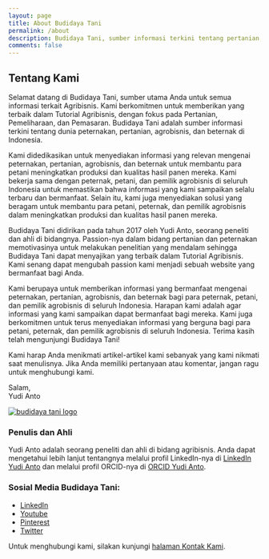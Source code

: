 ```yaml
---
layout: page
title: About Budidaya Tani
permalink: /about
description: Budidaya Tani, sumber informasi terkini tentang pertanian, peternakan, dan agrobisnis di Indonesia. Kami menyediakan tutorial dan solusi untuk membantu petani, peternak, dan pelaku agribisnis meningkatkan produksi dan kualitas hasil.
comments: false
---
```


## Tentang Kami

Selamat datang di Budidaya Tani, sumber utama Anda untuk semua informasi terkait Agribisnis. Kami berkomitmen untuk memberikan yang terbaik dalam Tutorial Agribisnis, dengan fokus pada Pertanian, Pemeliharaan, dan Pemasaran. Budidaya Tani adalah sumber informasi terkini tentang dunia peternakan, pertanian, agrobisnis, dan beternak di Indonesia.

Kami didedikasikan untuk menyediakan informasi yang relevan mengenai peternakan, pertanian, agrobisnis, dan beternak untuk membantu para petani meningkatkan produksi dan kualitas hasil panen mereka. Kami bekerja sama dengan peternak, petani, dan pemilik agrobisnis di seluruh Indonesia untuk memastikan bahwa informasi yang kami sampaikan selalu terbaru dan bermanfaat. Selain itu, kami juga menyediakan solusi yang beragam untuk membantu para petani, peternak, dan pemilik agrobisnis dalam meningkatkan produksi dan kualitas hasil panen mereka.

Budidaya Tani didirikan pada tahun 2017 oleh Yudi Anto, seorang peneliti dan ahli di bidangnya. Passion-nya dalam bidang pertanian dan peternakan memotivasinya untuk melakukan penelitian yang mendalam sehingga Budidaya Tani dapat menyajikan yang terbaik dalam Tutorial Agribisnis. Kami senang dapat mengubah passion kami menjadi sebuah website yang bermanfaat bagi Anda.

Kami berupaya untuk memberikan informasi yang bermanfaat mengenai peternakan, pertanian, agrobisnis, dan beternak bagi para peternak, petani, dan pemilik agrobisnis di seluruh Indonesia. Harapan kami adalah agar informasi yang kami sampaikan dapat bermanfaat bagi mereka. Kami juga berkomitmen untuk terus menyediakan informasi yang berguna bagi para petani, peternak, dan pemilik agrobisnis di seluruh Indonesia. Terima kasih telah mengunjungi Budidaya Tani!

Kami harap Anda menikmati artikel-artikel kami sebanyak yang kami nikmati saat menulisnya. Jika Anda memiliki pertanyaan atau komentar, jangan ragu untuk menghubungi kami.

Salam,  
Yudi Anto

[![budidaya tani logo](https://blogger.googleusercontent.com/img/a/AVvXsEh8_vHcYSLbYED58eAq-Y-u_Js87bYG4RIR3a-4NTt_EKP-lTroOcZvDtYe_pbH6lOgyemW4zr5d_xeszCX4wFTGMGMri1WsenYpcGTxScCtuuBuM46TSkR6_yOBy46YgH4sTYNKDsV1GGkh2ia3xvU4PCjv6kdERcLhGdphaUW14S1qsHUyFiw8U65=s200)](https://blogger.googleusercontent.com/img/a/AVvXsEh8_vHcYSLbYED58eAq-Y-u_Js87bYG4RIR3a-4NTt_EKP-lTroOcZvDtYe_pbH6lOgyemW4zr5d_xeszCX4wFTGMGMri1WsenYpcGTxScCtuuBuM46TSkR6_yOBy46YgH4sTYNKDsV1GGkh2ia3xvU4PCjv6kdERcLhGdphaUW14S1qsHUyFiw8U65=w640-h202)

### Penulis dan Ahli

Yudi Anto adalah seorang peneliti dan ahli di bidang agribisnis. Anda dapat mengetahui lebih lanjut tentangnya melalui profil LinkedIn-nya di [LinkedIn Yudi Anto](http://www.linkedin.com/in/yudi-anto-0b41621a2) dan melalui profil ORCID-nya di [ORCID Yudi Anto](https://orcid.org/0000-0001-9836-4408).

### Sosial Media Budidaya Tani:

- [LinkedIn](https://id.linkedin.com/company/budidayatani)
- [Youtube](https://www.youtube.com/@bt4ni)
- [Pinterest](https://id.pinterest.com/budidayatani/)
- [Twitter](https://twitter.com/BudidayaTani)

Untuk menghubungi kami, silakan kunjungi [halaman Kontak Kami](https://www.budidayatani.com/p/contact.html).
